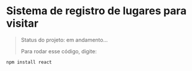<h1>Sistema de registro de lugares para visitar</h1>

>Status do projeto: em andamento...
>
>Para rodar esse código, digite:
```
npm install react

